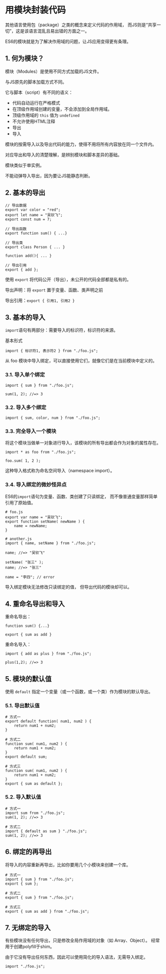  # 用模块封装代码

其他语言使用包（package）之类的概念来定义代码的作用域，
而JS则是“共享一切”，这是该语言混乱且易出错的方面之一。

ES6的模块就是为了解决作用域的问题，让JS应用变得更有条理。

## 1. 何为模块？

模块（Modules）是使用不同方式加载的JS文件。

与JS原先的脚本加载方式不同。

它与脚本（script）有不同的语义：
* 代码自动运行在严格模式
* 在顶级作用域创建的变量，不会添加到全局作用域。
* 顶级作用域的 `this` 值为 `undefined`
* 不允许使用HTML注释
* 导出
* 导入

模块的按需导入以及导出代码的能力，使得不用将所有内容放在同一个文件内。

对应导出和导入的清楚理解，是辨别模块和脚本差异的基础。

模块类似于单实例。

不能动弹导入导出，因为要让JS能静态判断。

## 2. 基本的导出

    // 导出数据
    export var color = "red";
    export let name = "吴钦飞";
    export const num = 7;

    // 导出函数
    export function sum() { ...}

    // 导出类
    export class Person { ... }

    function add(){ ... }

    // 导出引用
    export { add };

使用 `export` 将代码公开（导出），未公开的代码全部都是私有的。

导出声明：将 `export` 置于变量、函数、类声明之前

导出引用：`export { 引用1, 引用2 }`

## 3. 基本的导入

`import`语句有两部分：需要导入的标识符，标识符的来源。

基本形式

    import { 标识符1, 表示符2 } from "./foo.js";

从 foo 模块中导入绑定，可以直接使用它们，就像它们是在当前模块中定义的。


### 3.1. 导入单个绑定

    import { sum } from "./foo.js";

    sum(1, 2); //=> 3

### 3.2. 导入多个绑定

    import { sum, color, num } from "./foo.js";

### 3.3. 完全导入一个模块

将这个模块当做单一对象进行导入，该模块的所有导出都会作为对象的属性存在。

    import * as foo from "./foo.js";

    foo.sum( 1, 2 );

这种导入格式称为命名空间导入（namespace import）。

### 3.4. 导入绑定的微妙怪异点

ES6的`import`语句为变量、函数、类创建了只读绑定，
而不像普通变量那样简单引用了原始值。

    # foo.js
    export var name = "吴钦飞";
    export function setName( newName ) {
        name = newName;
    }

    # another.js
    import { name, setName } from "./foo.js";

    name; //=> "吴钦飞"

    setName( "张三" ); 
    name; //=> "张三"

    name = "李四"; // error

导入绑定模块无法修改只读绑定的值，
但导出代码的模块却可以。

## 4. 重命名导出和导入

重命名导出：

    function sum() {...}

    export { sum as add }

重命名导入：

    import { add as plus } from "./foo.js";

    plus(1,2); //=> 3

## 5. 模块的默认值

使用 `default` 指定一个变量（或一个函数，或一个类）作为模块的默认导出。

### 5.1. 导出默认值

    # 方式一
    export default function( num1, num2 ) {
        return num1 + num2;
    }

    # 方式二
    function sum( num1, num2 ) {
        return num1 + num2;
    }
    export default sum;

    # 方式三
    function sum( num1, num2 ) {
        return num1 + num2;
    }
    export { sum as default };

### 5.2. 导入默认值

    # 方式一
    import sum from "./foo.js";
    sum(1, 2); //=> 3

    # 方式二
    import { default as sum } "./foo.js";
    sum(1, 2); //=> 3

## 6. 绑定的再导出

将导入的内容重新再导出，比如你要用几个小模块来创建一个库。

    # 方式一
    import { sum } from "./foo.js";
    export { sum };

    # 方式二
    export { sum } from "./foo.js";

    # 方式三
    export { sum as add } from "./foo.js";

## 7. 无绑定的导入

有些模块没有任何导出，只是修改全局作用域的对象（如 Array、Object）。
经常用于创建polyfill于shim。

由于它没有导出任何东西，因此可以使用简化的导入语法，无需导入绑定。

    import "./foo.js";



